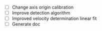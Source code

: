- [ ] Change axis origin calibration
- [ ] Improve detection algorithm
- [ ] Improved velocity determination linear fit
- [ ] Generate doc
